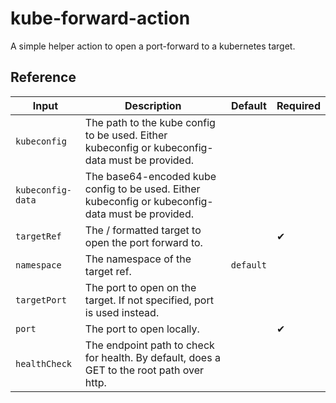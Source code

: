 # kube-forward-action

A simple helper action to open a port-forward to a kubernetes target.


## Reference
| Input             | Description                                                                                       | Default   | Required |
| ----------------- | ------------------------------------------------------------------------------------------------- | --------- | -------- |
| `kubeconfig`      | The path to the kube config to be used. Either kubeconfig or kubeconfig-data must be provided.    |           |          |
| `kubeconfig-data` | The base64-encoded kube config to be used. Either kubeconfig or kubeconfig-data must be provided. |           |          |
| `targetRef`       | The <kind>/<name> formatted target to open the port forward to.                                   |           | ✔        |
| `namespace`       | The namespace of the target ref.                                                                  | `default` |          |
| `targetPort`      | The port to open on the target. If not specified, port is used instead.                           |           |          |
| `port`            | The port to open locally.                                                                         |           | ✔        |
| `healthCheck`     | The endpoint path to check for health. By default, does a GET to the root path over http.         |           |          |